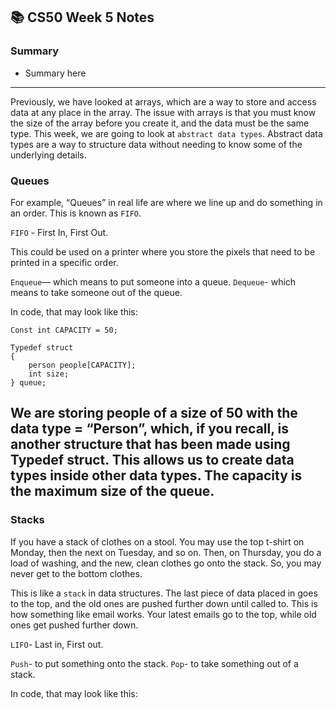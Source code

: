 ## 📚 CS50 Week 5 Notes

### Summary
- Summary here

---
Previously, we have looked at arrays, which are a way to store and access data at any place in the array. The issue with arrays is that you must know the size of the array before you create it, and the data must be the same type. This week, we are going to look at `abstract data types`. Abstract data types are a way to structure data without needing to know some of the underlying details.

### Queues
For example, “Queues” in real life are where we line up and do something in an order. This is known as `FIFO`.

`FIFO` - First In, First Out.

This could be used on a printer where you store the pixels that need to be printed in a specific order.

`Enqueue`— which means to put someone into a queue.
`Dequeue`- which means to take someone out of the queue.

In code, that may look like this:
```
Const int CAPACITY = 50;

Typedef struct
{
	person people[CAPACITY];
	int size;
} queue;
```
We are storing people of a size of 50 with the data type = “Person”, which, if you recall, is another structure that has been made using Typedef struct. This allows us to create data types inside other data types. The capacity is the maximum size of the queue.
-----

### Stacks

If you have a stack of clothes on a stool. You may use the top t-shirt on Monday, then the next on Tuesday, and so on. Then, on Thursday, you do a load of washing, and the new, clean clothes go onto the stack. So, you may never get to the bottom clothes.

This is like a `stack` in data structures. The last piece of data placed in goes to the top, and the old ones are pushed further down until called to. This is how something like email works. Your latest emails go to the top, while old ones get pushed further down.

`LIFO`- Last in, First out.

`Push`- to put something onto the stack.
`Pop`- to take something out of a stack.

In code, that may look like this:




